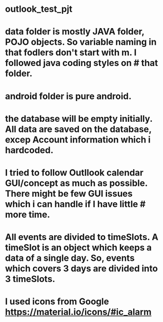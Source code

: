 # outlook_test_pjt

# data folder is mostly JAVA folder, POJO objects. So variable naming in that fodlers don't start with m. I followed java coding styles on # that folder.

# android folder is pure android. 
# the database will be empty initially. All data are saved on the database, excep Account information which i hardcoded.
# I tried to follow Outllook calendar GUI/concept as much as possible. There might be few GUI issues which i can handle if I have little  # more time.

# All events are divided to timeSlots. A timeSlot is an object which keeps a data of a single day. So, events which covers 3 days are  divided into 3 timeSlots.
# I used icons from Google https://material.io/icons/#ic_alarm 
